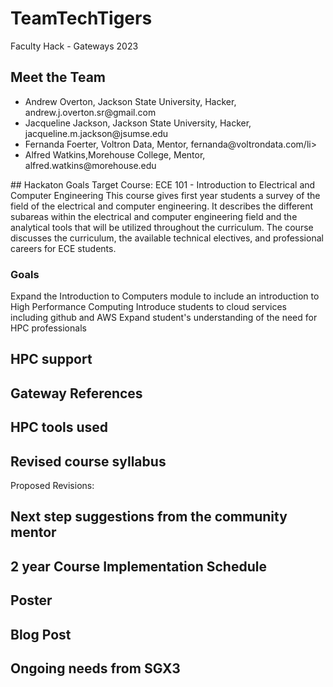 # TeamTechTigers
Faculty Hack - Gateways 2023
## Meet the Team
<ul>
<li>Andrew Overton, Jackson State University, Hacker, andrew.j.overton.sr@gmail.com</li>
<li>Jacqueline Jackson, Jackson State University, Hacker, jacqueline.m.jackson@jsumse.edu</li>
<li>Fernanda Foerter, Voltron Data, Mentor, fernanda@voltrondata.com/li>
<li>Alfred Watkins,Morehouse College, Mentor, alfred.watkins@morehouse.edu</li>
</ul>
## Hackaton Goals
Target Course: 
ECE 101 - Introduction to Electrical and Computer Engineering 
This course gives first year students a survey of the field of the electrical and computer engineering. It describes the different subareas within the electrical and computer engineering field and the analytical tools that will be utilized throughout the curriculum. The course discusses the curriculum, the available technical electives, and professional careers for ECE students.


### Goals
Expand the Introduction to Computers module to include an introduction to High Performance Computing 
Introduce students to cloud services including github and AWS
Expand student's understanding of the need for HPC professionals 


## HPC support
## Gateway References
## HPC tools used
## Revised course syllabus


Proposed Revisions: 

## Next step suggestions from the community mentor
## 2 year Course Implementation Schedule
## Poster
## Blog Post
## Ongoing needs from SGX3


